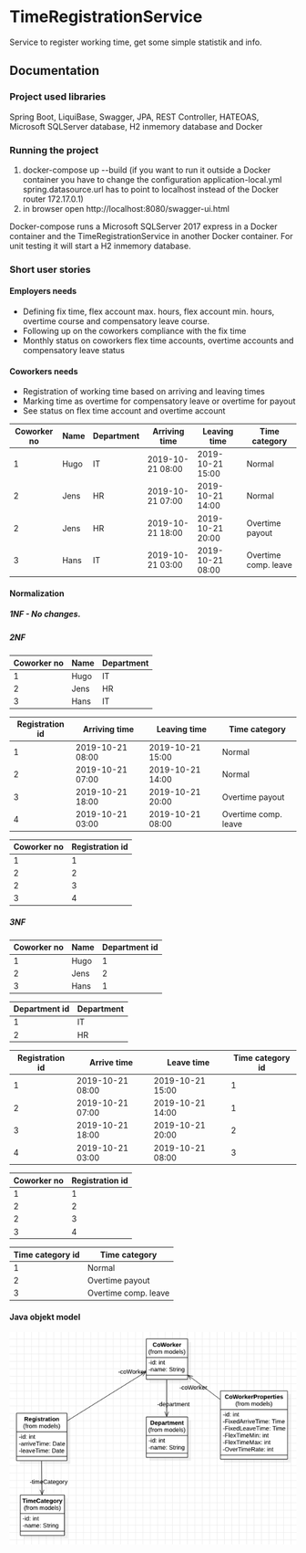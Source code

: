 # TimeRegistrationService

Service to register working time, get some simple statistik and info.

## Documentation

### Project used libraries
Spring Boot, LiquiBase, Swagger, JPA, REST Controller, HATEOAS, Microsoft SQLServer database, H2 inmemory database and Docker

### Running the project
1. docker-compose up --build (if you want to run it outside a Docker container you have to change the configuration application-local.yml spring.datasource.url has to point to localhost instead of the Docker router 172.17.0.1)
2. in browser open http://localhost:8080/swagger-ui.html

Docker-compose runs a Microsoft SQLServer 2017 express in a Docker container and the TimeRegistrationService in another Docker container.
For unit testing it will start a H2 inmemory database.

### Short user stories
#### Employers needs
- Defining fix time, flex account max. hours, flex account min. hours, overtime course and compensatory leave course.
- Following up on the coworkers compliance with the fix time
- Monthly status on coworkers flex time accounts, overtime accounts and compensatory leave status


#### Coworkers needs
- Registration of working time based on arriving and leaving times
- Marking time as overtime for compensatory leave or overtime for payout
- See status on flex time account and overtime account


| Coworker no | Name | Department | Arriving time | Leaving time | Time category |
| ----------- | ----- | ---------- | ------------- | ------------ | ------------- |
| 1 | Hugo | IT | 2019-10-21 08:00 | 2019-10-21 15:00 | Normal |
| 2 | Jens | HR | 2019-10-21 07:00 | 2019-10-21 14:00 | Normal |
| 2 | Jens | HR | 2019-10-21 18:00 | 2019-10-21 20:00 | Overtime payout |
| 3 | Hans | IT | 2019-10-21 03:00 | 2019-10-21 08:00 | Overtime comp. leave |


#### Normalization
##### 1NF - No changes.
##### 2NF

| Coworker no | Name | Department |
| ------------ | ---- | ---------- |
| 1 | Hugo | IT |
| 2 | Jens | HR |
| 3 | Hans | IT |

| Registration id | Arriving time | Leaving time | Time category |
| --------------- | ------------- | ------------ | ------------- |
| 1 | 2019-10-21 08:00 | 2019-10-21 15:00 | Normal |
| 2 | 2019-10-21 07:00 | 2019-10-21 14:00 | Normal |
| 3 | 2019-10-21 18:00 | 2019-10-21 20:00 | Overtime payout |
| 4 | 2019-10-21 03:00 | 2019-10-21 08:00 | Overtime comp. leave |

| Coworker no | Registration id |
| ------------ | --------------- |
| 1| 1 |
| 2 | 2 |
| 2 | 3 |
| 3 | 4 |


##### 3NF

| Coworker no | Name | Department id |
| --------------- | ---- | --------- |
| 1 | Hugo | 1 |
| 2 | Jens | 2 |
| 3 | Hans | 1 |

| Department id | Department |
| ------------- | ---------- |
| 1 | IT |
| 2 | HR |

| Registration id | Arrive time | Leave time | Time category id |
| --------------- | ----------- | ---------- | ---------------- |
| 1 | 2019-10-21 08:00 | 2019-10-21 15:00 | 1 |
| 2 | 2019-10-21 07:00 | 2019-10-21 14:00 | 1 |
| 3 | 2019-10-21 18:00 | 2019-10-21 20:00 | 2 |
| 4 | 2019-10-21 03:00 | 2019-10-21 08:00 | 3 |

| Coworker no | Registration id |
| ------------ | --------------- |
| 1 | 1 |
| 2 | 2 |
| 2 | 3 |
| 3 | 4 |

| Time category id | Time category |
| ---------------- | ------------- |
| 1 | Normal |
| 2 | Overtime payout |
| 3 | Overtime comp. leave |


#### Java objekt model

![Java object model](https://raw.githubusercontent.com/RRavn/TimeRegistration/master/TimeRegistrationService/doc/TimeRegistrationServiceModel.png)
